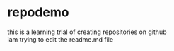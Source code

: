 # repodemo
this is a learning trial of creating repositories on github 
<br>
iam trying to edit the readme.md file
